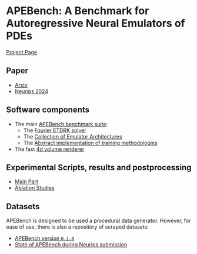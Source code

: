 # APEBench: A Benchmark for Autoregressive Neural Emulators of PDEs

[Project Page](https://tum-pbs.github.io/apebench-paper/)

## Paper

- [Arxiv](https://arxiv.org/abs/2411.00180)
- [Neurips 2024](https://nips.cc/virtual/2024/poster/97550)

## Software components

- The main [APEBench benchmark suite](https://github.com/tum-pbs/apebench):
    - The [Fourier ETDRK solver](https://github.com/Ceyron/exponax)
    - The [Collection of Emulator Architectures](https://github.com/Ceyron/pdequinox)
    - The [Abstract implementation of training methodologies](https://github.com/Ceyron/trainax)
- The fast [4d volume renderer](https://github.com/KeKsBoTer/vape4d)

## Experimental Scripts, results and postprocessing

- [Main Part](https://huggingface.co/thuerey-group/apebench-paper)
- [Ablation Studies](https://huggingface.co/thuerey-group/apebench-paper-ablations)

## Datasets

APEBench is designed to be used a procedural data generator. However, for ease
of use, there is also a repository of scraped datasets:

- [APEBench version `0.1.0`](https://huggingface.co/datasets/thuerey-group/apebench-scraped)
- [State of APEBench during Neurips submission](https://huggingface.co/datasets/thuerey-group/apebench-scraped-old)